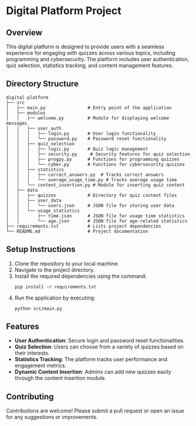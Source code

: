 # Digital Platform Project

## Overview
This digital platform is designed to provide users with a seamless experience for engaging with quizzes across various topics, including programming and cybersecurity. The platform includes user authentication, quiz selection, statistics tracking, and content management features.

## Directory Structure
```
digital-platform
├── src
│   ├── main.py                # Entry point of the application
│   ├── modules
│   │   ├── welcome.py         # Module for displaying welcome messages
│   │   ├── user_auth
│   │   │   ├── login.py       # User login functionality
│   │   │   └── password.py    # Password reset functionality
│   │   ├── quiz_selection
│   │   │   ├── logic.py       # Quiz logic management
│   │   │   ├── security.py     # Security features for quiz selection
│   │   │   ├── progpy.py      # Functions for programming quizzes
│   │   │   └── cyber.py       # Functions for cybersecurity quizzes
│   │   ├── statistics
│   │   │   ├── correct_answers.py  # Tracks correct answers
│   │   │   └── average_usage_time.py # Tracks average usage time
│   │   └── content_insertion.py # Module for inserting quiz content
│   ├── data
│   │   ├── quizzes            # Directory for quiz content files
│   │   ├── user_data
│   │   │   └── users.json     # JSON file for storing user data
│   │   └── usage_statistics
│   │       ├── time.json      # JSON file for usage time statistics
│   │       └── age.json       # JSON file for age-related statistics
├── requirements.txt           # Lists project dependencies
└── README.md                  # Project documentation
```

## Setup Instructions
1. Clone the repository to your local machine.
2. Navigate to the project directory.
3. Install the required dependencies using the command:
   ```
   pip install -r requirements.txt
   ```
4. Run the application by executing:
   ```
   python src/main.py
   ```

## Features
- **User Authentication**: Secure login and password reset functionalities.
- **Quiz Selection**: Users can choose from a variety of quizzes based on their interests.
- **Statistics Tracking**: The platform tracks user performance and engagement metrics.
- **Dynamic Content Insertion**: Admins can add new quizzes easily through the content insertion module.

## Contributing
Contributions are welcome! Please submit a pull request or open an issue for any suggestions or improvements.